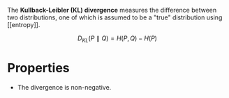 The **Kullback-Leibler (KL) divergence** measures the difference between two distributions, one of which is assumed to be a "true" distribution using [[entropy]].

$$
D_{KL}(P \parallel Q) = H(P,Q) - H(P)
$$

# Properties

* The divergence is non-negative.